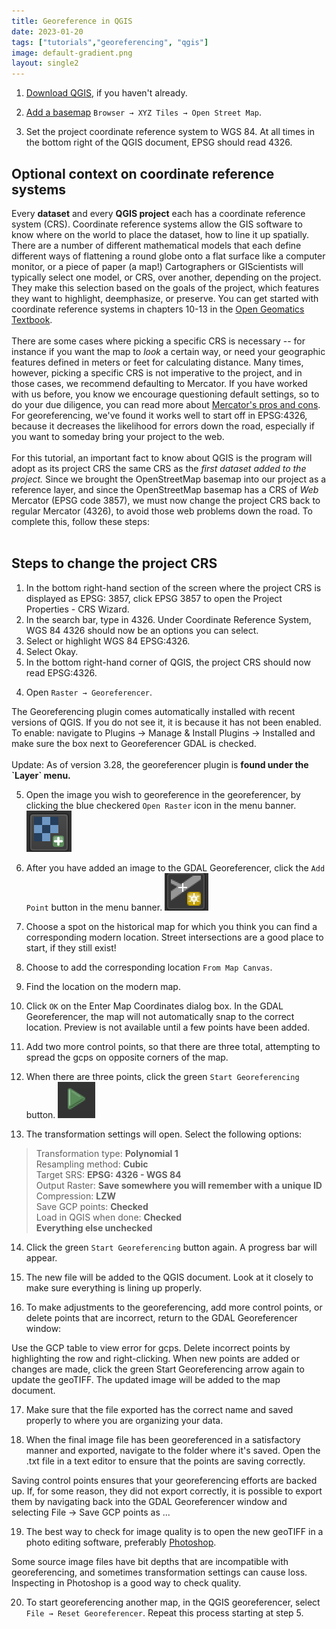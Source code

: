 ```yaml
---
title: Georeference in QGIS
date: 2023-01-20
tags: ["tutorials","georeferencing", "qgis"]
image: default-gradient.png
layout: single2
---
```


1. [Download QGIS](https://harvardmapcollection.github.io/tutorials/qgis/download/), if you haven't already.

2. [Add a basemap](https://harvardmapcollection.github.io/tutorials/qgis/add-a-basemap/) `Browser → XYZ Tiles → Open Street Map`.

3. Set the project coordinate reference system to WGS 84. At all times in the bottom right of the QGIS document, EPSG should read 4326. 

<div class="alert-info">
<h2>
Optional context on coordinate reference systems</h2>
  Every <strong>dataset</strong> and every <strong>QGIS project</strong> each has a coordinate reference system (CRS). Coordinate reference systems allow the GIS software to know where on the world to place the dataset, how to line it up spatially. There are a number of different mathematical models that each define different ways of flattening a round globe onto a flat surface like a computer monitor, or a piece of paper (a map!) Cartographers or GIScientists will typically select one model, or CRS, over another, depending on the project. They make this selection based on the goals of the project, which features they want to highlight, deemphasize, or preserve. You can get started with coordinate reference systems in chapters 10-13 in the <a href="https://openpress.usask.ca/introgeomatics/chapter/measuring-and-modeling-earth/">Open Geomatics Textbook</a>.
  <br>
  <br>
 There are some cases where picking a specific CRS is necessary -- for instance if you want the map to <em>look</em> a certain way, or need your geographic features defined in meters or feet for calculating distance. Many times, however, picking a specific CRS is not imperative to the project, and in those cases, we recommend defaulting to Mercator. If you have worked with us before, you know we encourage questioning default settings, so to do your due diligence, you can read more about <a href="https://source.opennews.org/articles/choosing-right-map-projection/">Mercator's pros and cons</a>. For georeferencing, we've found it works well to start off in EPSG:4326, because it decreases the likelihood for errors down the road, especially if you want to someday bring your project to the web. 
   <br>
  <br>
For this tutorial, an important fact to know about QGIS is the program will adopt as its project CRS the same CRS as the <em>first dataset added to the project.</em> Since we brought the OpenStreetMap basemap into our project as a reference layer, and since the OpenStreetMap basemap has a CRS of <em>Web</em> Mercator (EPSG code 3857), we must now change the project CRS back to regular Mercator (4326), to avoid those web problems down the road. To complete this, follow these steps:
<br>
<br>
<h2>Steps to change the project CRS</h2>
<ol>
<li>In the bottom right-hand section of the screen where the project CRS is displayed as EPSG: 3857, click EPSG 3857 to open the Project Properties - CRS Wizard.</li>
<li>In the search bar, type in 4326. Under Coordinate Reference System, WGS 84 4326 should now be an options you can select.</li>
<li>Select or highlight WGS 84 EPSG:4326.</li>
<li>Select Okay.</li>
<li>In the bottom right-hand corner of QGIS, the project CRS should now read EPSG:4326.</li>
</ol>
</div>


4. Open `Raster → Georeferencer`. 
<div class="alert-info">
  The Georeferencing plugin comes automatically installed with recent versions of QGIS. If you do not see it, it is because it has not been enabled. To enable: navigate to Plugins → Manage & Install Plugins → Installed and make sure the box next to Georeferencer GDAL is checked.
  <br>
  <br>
  Update: As of version 3.28, the georeferencer plugin is <strong>found under the `Layer` menu.</strong>
</div>


5. Open the image you wish to georeference in the georeferencer, by clicking the blue checkered `Open Raster` icon in the menu banner.
![Screenshot of open raster icon](media/2.png)


6. After you have added an image to the GDAL Georeferencer, click the `Add Point` button in the menu banner.
![Screenshot of add point icon](media/3.png)


7. Choose a spot on the historical map for which you think you can find a corresponding modern location. Street intersections are a good place to start, if they still exist!

8. Choose to add the corresponding location `From Map Canvas`.

9. Find the location on the modern map.

10. Click `OK` on the Enter Map Coordinates dialog box. In the GDAL Georeferencer, the map will not automatically snap to the correct location. Preview is not available until a few points have been added.

11. Add two more control points, so that there are three total, attempting to spread the gcps on opposite corners of the map.

12. When there are three points, click the green `Start Georeferencing` button.
![Screenshot of start georeferencing icon](media/5.png)


13. The transformation settings will open. Select the following options:
> Transformation type: **Polynomial 1** <br>
Resampling method: **Cubic** <br>
Target SRS: **EPSG: 4326 - WGS 84** <br>
Output Raster: **Save somewhere you will remember with a unique ID** <br>
Compression: **LZW** <br>
Save GCP points: **Checked** <br>
Load in QGIS when done: **Checked** <br>
**Everything else unchecked** <br>

14. Click the green `Start Georeferencing` button again. A progress bar will appear.

15. The new file will be added to the QGIS document. Look at it closely to make sure everything is lining up properly.

16. To make adjustments to the georeferencing, add more control points, or delete points that are incorrect, return to the GDAL Georeferencer window:
<div class="alert-info">
  Use the GCP table to view error for gcps. Delete incorrect points by highlighting the row and right-clicking.
When new points are added or changes are made, click the green Start Georeferencing arrow again to update the geoTIFF. The updated image will be added to the map document.
</div>


17. Make sure that the file exported has the correct name and saved properly to where you are organizing your data.

18. When the final image file has been georeferenced in a satisfactory manner and exported, navigate to the folder where it's saved. Open the .txt file in a text editor to ensure that the points are saving correctly.
<div class="alert-info">
Saving control points ensures that your georeferencing efforts are backed up. 
If, for some reason, they did not export correctly, it is possible to export them by navigating back into the GDAL Georeferencer window and selecting File → Save GCP points as ...</div>


19. The best way to check for image quality is to open the new geoTIFF in a photo editing software, preferably [Photoshop](https://harvard.service-now.com/ithelp?id=kb_article&sys_id=9f3244d3dba304d430ed1dca489619e0). 
<div class="alert-warning">Some source image files have bit depths that are incompatible with georeferencing, and sometimes transformation settings can cause loss. Inspecting in Photoshop is a good way to check quality.</div>


20. To start georeferencing another map, in the QGIS georeferencer, select `File → Reset Georeferencer`. Repeat this process starting at step 5.

